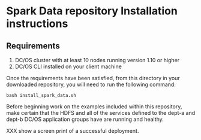 # Spark Data repository Installation instructions

## Requirements
1. DC/OS cluster with at least 10 nodes running version 1.10 or higher
1. DC/OS CLI installed on your client machine

Once the requirements have been satisfied, from this directory in your downloaded repository, you will need to run the following command:
```
bash install_spark_data.sh
```

Before beginning work on the examples included within this repository, make certain that the HDFS and all of the services defined to the dept-a and dept-b DC/OS application groups have are running and healthy.

XXX show a screen print of a successful deployment.
